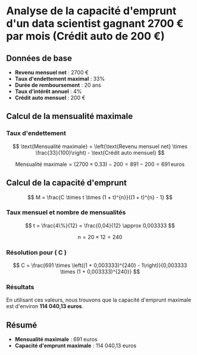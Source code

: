 
# Analyse de la capacité d'emprunt d'un data scientist gagnant 2700 € par mois (Crédit auto de 200 €)

## Données de base

- **Revenu mensuel net** : 2700 €
- **Taux d'endettement maximal** : 33%
- **Durée de remboursement** : 20 ans
- **Taux d'intérêt annuel** : 4%
- **Crédit auto mensuel** : 200 €

## Calcul de la mensualité maximale

### Taux d'endettement

$$
\text{Mensualité maximale} = \left(\text{Revenu mensuel net} \times \frac{33}{100}\right) - \text{Crédit auto mensuel}
$$

$$
\text{Mensualité maximale} = (2700 \times 0.33) - 200 = 891 - 200 = 691 \, \text{euros}
$$

## Calcul de la capacité d'emprunt

$$
M = \frac{C \times t \times (1 + t)^{n}}{(1 + t)^{n} - 1}
$$

### Taux mensuel et nombre de mensualités

$$
t = \frac{4\%}{12} = \frac{0,04}{12} \approx 0,003333
$$

$$
n = 20 \times 12 = 240
$$

### Résolution pour \( C \)

$$
C = \frac{691 \times \left((1 + 0,003333)^{240} - 1\right)}{0,003333 \times (1 + 0,003333)^{240}}
$$

### Résultats

En utilisant ces valeurs, nous trouvons que la capacité d'emprunt maximale est d'environ **114 040,13 euros**.

## Résumé

- **Mensualité maximale** : 691 euros
- **Capacité d'emprunt maximale** : 114 040,13 euros
